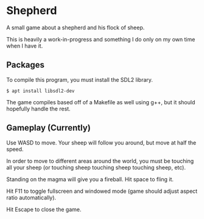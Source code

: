 # Shepherd

A small game about a shepherd and his flock of sheep.

This is heavily a work-in-progress and something I do only on my own time when I have it.

## Packages

To compile this program, you must install the SDL2 library.

`$ apt install libsdl2-dev`

The game compiles based off of a Makefile as well using g++, but it should hopefully handle the rest.



## Gameplay (Currently)

Use WASD to move. Your sheep will follow you around, but move at half the speed.

In order to move to different areas around the world, you must be touching all your sheep (or touching sheep touching sheep touching sheep, etc).

Standing on the magma will give you a fireball. Hit space to fling it.

Hit F11 to toggle fullscreen and windowed mode (game should adjust aspect ratio automatically).

Hit Escape to close the game.